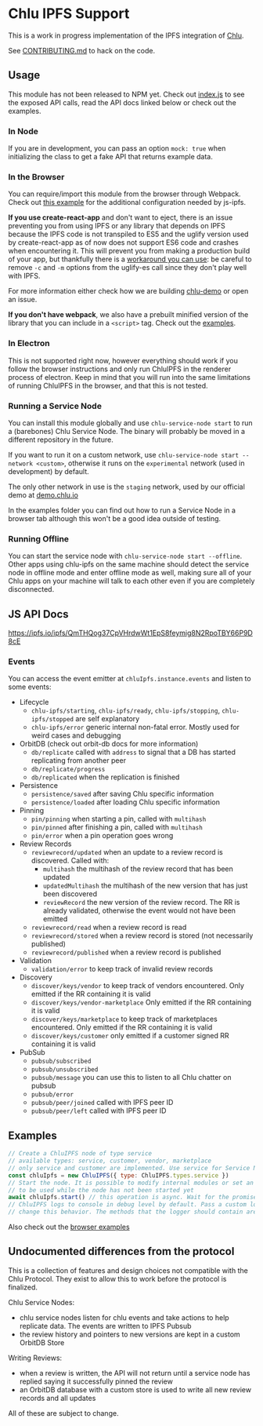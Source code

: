 # Chlu IPFS Support

This is a work in progress implementation of the IPFS integration of [Chlu](https://chlu.io).

See [CONTRIBUTING.md](https://github.com/ChluNetwork/chlu-ipfs-support/blob/master/CONTRIBUTING.md) to hack on the code.

## Usage

This module has not been released to NPM yet. Check out [index.js](https://github.com/ChluNetwork/chlu-ipfs-support/blob/master/src/index.js) to see the exposed API calls,
read the API docs linked below or check out the examples.

### In Node

If you are in development, you can pass an option `mock: true` when initializing the class to get a fake API that returns example data.

### In the Browser

You can require/import this module from the browser through Webpack. Check out [this example](https://github.com/ipfs/js-ipfs/tree/master/examples/browser-webpack) for the additional configuration needed by js-ipfs.

__If you use create-react-app__ and don't want to eject, there is an issue preventing you from using IPFS or any library that
depends on IPFS because the IPFS code is not transpiled to ES5 and the uglify version used by create-react-app as of now
does not support ES6 code and crashes when encountering it. This will prevent you from making a production build of your
app, but thankfully there is a [workaround you can use](https://github.com/facebook/create-react-app/issues/2108#issuecomment-347623672):
be careful to remove `-c` and `-m` options from the uglify-es call since they don't play well with IPFS.

For more information either check how we are building [chlu-demo](https://github.com/ChluNetwork/chlu-demo) or open an issue.

__If you don't have webpack__, we also have a prebuilt minified version of the library that you can include in a `<script>` tag.
Check out the [examples](https://github.com/ChluNetwork/chlu-ipfs-support/blob/master/examples).

### In Electron

This is not supported right now, however everything should work if you follow the browser instructions and only run ChluIPFS in the renderer process of electron.
Keep in mind that you will run into the same limitations of running ChluIPFS in the browser, and that this is not tested.

### Running a Service Node

You can install this module globally and use `chlu-service-node start` to run a (barebones) Chlu Service Node. The binary will probably be moved in a different repository in the future.

If you want to run it on a custom network, use `chlu-service-node start --network <custom>`, otherwise it runs on the `experimental` network (used in development) by default.

The only other network in use is the `staging` network, used by our official demo at [demo.chlu.io](https://demo.chlu.io)

In the examples folder you can find out how to run a Service Node in a browser tab although this won't be a good idea outside of testing.

### Running Offline

You can start the service node with `chlu-service-node start --offline`. Other apps using chlu-ipfs on the same
machine should detect the service node in offline mode and enter offline mode as well, making sure all of your Chlu
apps on your machine will talk to each other even if you are completely disconnected.

## JS API Docs

https://ipfs.io/ipfs/QmTHQog37CpVHrdwWt1EpS8feymig8N2RpoTBY66P9D8cE

### Events

You can access the event emitter at `chluIpfs.instance.events` and listen to some events:

- Lifecycle
  - `chlu-ipfs/starting`, `chlu-ipfs/ready`, `chlu-ipfs/stopping`, `chlu-ipfs/stopped` are self explanatory
  - `chlu-ipfs/error` generic internal non-fatal error. Mostly used for weird cases and debugging
- OrbitDB (check out orbit-db docs for more information)
  - `db/replicate` called with `address` to signal that a DB has started replicating from another peer
  - `db/replicate/progress`
  - `db/replicated` when the replication is finished
- Persistence
  - `persistence/saved` after saving Chlu specific information
  - `persistence/loaded` after loading Chlu specific information
- Pinning
  - `pin/pinning` when starting a pin, called with `multihash`
  - `pin/pinned` after finishing a pin, called with `multihash`
  - `pin/error` when a pin operation goes wrong
- Review Records
  - `reviewrecord/updated` when an update to a review record is discovered.
  Called with:
    - `multihash` the multihash of the review record that has been updated
    - `updatedMultihash` the multihash of the new version that has just been discovered
    - `reviewRecord` the new version of the review record. The RR is already validated, otherwise the event
    would not have been emitted
  - `reviewrecord/read` when a review record is read
  - `reviewrecord/stored` when a review record is stored (not necessarily published)
  - `reviewrecord/published` when a review record is published
- Validation
  - `validation/error` to keep track of invalid review records
- Discovery
  - `discover/keys/vendor` to keep track of vendors encountered. Only emitted if the RR containing it is valid
  - `discover/keys/vendor-marketplace` Only emitted if the RR containing it is valid
  - `discover/keys/marketplace` to keep track of marketplaces encountered. Only emitted if the RR containing it is valid
  - `discover/keys/customer` only emitted if a customer signed RR containing it is valid
- PubSub
  - `pubsub/subscribed`
  - `pubsub/unsubscribed`
  - `pubsub/message` you can use this to listen to all Chlu chatter on pubsub
  - `pubsub/error`
  - `pubsub/peer/joined` called with IPFS peer ID
  - `pubsub/peer/left` called with IPFS peer ID

## Examples

```javascript
// Create a ChluIPFS node of type service
// available types: service, customer, vendor, marketplace
// only service and customer are implemented. Use service for Service Nodes and customer for writing Chlu Reviews
const chluIpfs = new ChluIPFS({ type: ChluIPFS.types.service })
// Start the node. It is possible to modify internal modules or set an existing IPFS instance
// to be used while the node has not been started yet
await chluIpfs.start() // this operation is async. Wait for the promise to resolve before doing anything else
// ChluIPFS logs to console in debug level by default. Pass a custom logger object to the constructor to
// change this behavior. The methods that the logger should contain are error, warn, info and debug
```

Also check out the [browser examples](https://github.com/ChluNetwork/chlu-ipfs-support/blob/master/examples)

## Undocumented differences from the protocol

This is a collection of features and design choices not compatible with the Chlu Protocol. They exist to allow this to work before the protocol is finalized.

Chlu Service Nodes:

- chlu service nodes listen for chlu events and take actions to help replicate data. The events are written to IPFS Pubsub
- the review history and pointers to new versions are kept in a custom OrbitDB Store

Writing Reviews:

- when a review is written, the API will not return until a service node has replied saying it successfully pinned the review
- an OrbitDB database with a custom store is used to write all new review records and all updates

All of these are subject to change.